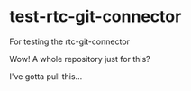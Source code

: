 # test-rtc-git-connector
For testing the rtc-git-connector


Wow! A whole repository just for this?

I've gotta pull this...
